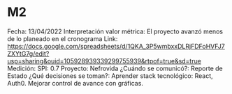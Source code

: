 # M2

Fecha: 13/04/2022
Interpretación valor métrica: El proyecto avanzó menos de lo planeado en el cronograma
Link: https://docs.google.com/spreadsheets/d/1QKA_3P5wmbxxDLRjFDFoHVFJ7ZXYtG7g/edit?usp=sharing&ouid=105928939339299755939&rtpof=true&sd=true
Medición: SPI: 0.7
Proyecto: Nefrovida
¿Cuándo se comunicó?: Reporte de Estado
¿Qué decisiones se toman?: Aprender stack tecnológico: React, Auth0. Mejorar control de avance con gráficas.